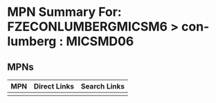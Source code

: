 



# MPN Summary For: FZECONLUMBERGMICSM6 > con-lumberg : MICSMD06

## MPNs
  

|MPN|Direct Links|Search Links|
| :--- | :--- | :--- |
||||
